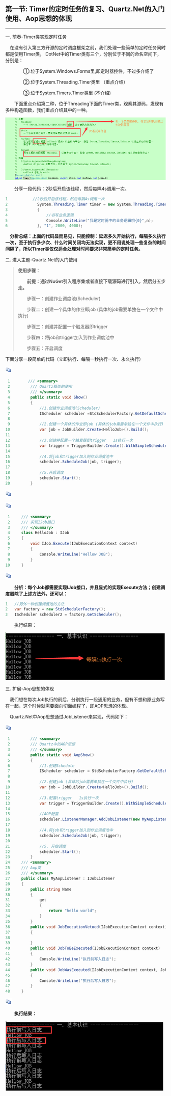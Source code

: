 ## 第一节: Timer的定时任务的复习、Quartz.Net的入门使用、Aop思想的体现

------

一. 前奏-Timer类实现定时任务

 　在没有引入第三方开源的定时调度框架之前，我们处理一些简单的定时任务同时都是使用Timer类， DotNet中的Timer类有三个，分别位于不同的命名空间下，分别是：

　　　　①.位于System.Windows.Forms里,即定时器控件，不过多介绍了

　　　　②.位于System.Threading.Timer类里 （重点介绍）

　　　　③.位于System.Timers.Timer类里 (不介绍)

　　下面重点介绍第二种，位于Threading下面的Timer类，观察其源码，发现有多种构造函数，我们重点介绍其中的一种。

 ![img](../../image/1031302-20180312145641963-1496941093.png)

　　分享一段代码：2秒后开启该线程，然后每隔4s调用一次。

```c#
1           //2秒后开启该线程，然后每隔4s调用一次
2             System.Threading.Timer timer = new System.Threading.Timer((n) =>
3             {
4                 //书写业务逻辑
5                 Console.WriteLine("我是定时器中的业务逻辑哦{0}",n);
6             }, "1", 2000, 4000);
```

 　**分析总结：上面的代码显而易见，只能控制：延迟多久开始执行，每隔多久执行一次，至于执行多少次、什么时间关闭均无法实现，更不用说处理一些复杂的时间间隔了，所以Timer类仅仅适合处理对时间要求非常简单的定时任务。**

 

二. 进入主题-Quartz.Net的入门使用

> **使用步骤：**
>
> 　　**前提：通过NuGet引入程序集或者直接下载源码进行引入，然后分五步走。**
>
> 　　步骤一：创建作业调度池(Scheduler)
>
> 　　步骤二：创建一个具体的作业即job (具体的job需要单独在一个文件中执行)
>
> 　　步骤三：创建并配置一个触发器即trigger
>
> 　　步骤四：将job和trigger加入到作业调度池中
>
> 　　步骤五：开启调度

 下面分享一段简单的代码（立即执行、每隔一秒执行一次、永久执行）

[![复制代码](../../image/copycode.gif)](javascript:void(0);)

```c#
 1        /// <summary>
 2         /// Quartz框架的使用
 3         /// </summary>
 4         public static void Show()
 5         {
 6             //1.创建作业调度池(Scheduler)
 7             IScheduler scheduler =StdSchedulerFactory.GetDefaultScheduler();
 8            
 9             //2.创建一个具体的作业即job (具体的job需要单独在一个文件中执行)
10             var job = JobBuilder.Create<HelloJob>().Build();
11 
12             //3.创建并配置一个触发器即trigger   1s执行一次
13             var trigger = TriggerBuilder.Create().WithSimpleSchedule(x => x.WithIntervalInSeconds(1)
14                                                                            .RepeatForever()).Build();
15             //4.将job和trigger加入到作业调度池中
16             scheduler.ScheduleJob(job, trigger);
17 
18             //5.开启调度
19             scheduler.Start();
20         }
```

[![复制代码](../../image/copycode.gif)](javascript:void(0);)

[![复制代码](../../image/copycode.gif)](javascript:void(0);)

```c#
 1     /// <summary>
 2     /// 实现IJob接口
 3     /// </summary>
 4     class HelloJob : IJob
 5     {
 6         void IJob.Execute(IJobExecutionContext context)
 7         {
 8             Console.WriteLine("Hellow JOB");
 9         }
10     }
```

[![复制代码](../../image/copycode.gif)](javascript:void(0);)

　　**分析：每个Job都需要实现IJob接口，并且显式的实现Execute方法；创建调度器除了上述方法外，还可以：**

```c#
1   //另外一种创建调度池的方法
2   var factory = new StdSchedulerFactory();
3   IScheduler scheduler2 = factory.GetScheduler();
```

　　执行结果：

 ![img](../../image/1031302-20180312151557588-1980566518.png)

三. 扩展-Aop思想的体现

 　我们想在每次Job执行的前后，分别执行一段通用的业务，但有不想和原业务写在一起，这个时候就需要面向切面编程了，即AOP思想的体现。

 　Quartz.Net中Aop思想通过JobListener来实现，代码如下：

[![复制代码](../../image/copycode.gif)](javascript:void(0);)

```c#
 1         /// <summary>
 2         /// Quartz中的AOP思想
 3         /// </summary>
 4         public static void AopShow()
 5         {
 6             //1.创建Schedule
 7             IScheduler scheduler = StdSchedulerFactory.GetDefaultScheduler();
 8             
 9             //2.创建job (具体的job需要单独在一个文件中执行)
10             var job = JobBuilder.Create<HelloJob>().Build();
11 
12             //3.配置trigger   1s执行一次
13             var trigger = TriggerBuilder.Create().WithSimpleSchedule(x => x.WithIntervalInSeconds(1)
14                                                                            .RepeatForever()).Build();
15             //AOP配置
16             scheduler.ListenerManager.AddJobListener(new MyAopListener(), GroupMatcher<JobKey>.AnyGroup());
17 
18             //4.将job和trigger加入到作业调度池中
19             scheduler.ScheduleJob(job, trigger);
20 
21             //5. 开始调度
22             scheduler.Start();
23         }
24     /// <summary>
25     /// Aop类
26     /// </summary>
27     public class MyAopListener : IJobListener
28     {
29         public string Name
30         {
31             get
32             {
33                 return "hello world";
34             }
35         }
36         public void JobExecutionVetoed(IJobExecutionContext context)
37         {
38 
39         }
40         public void JobToBeExecuted(IJobExecutionContext context)
41         {
42             Console.WriteLine("执行前写入日志");
43         }
44         public void JobWasExecuted(IJobExecutionContext context, JobExecutionException jobException)
45         {
46             Console.WriteLine("执行后写入日志");
47         }
48     }
```

[![复制代码](../../image/copycode.gif)](javascript:void(0);)

　　**执行结果：**

 ![img](../../image/1031302-20180312152045798-1738312809.png)

 

 